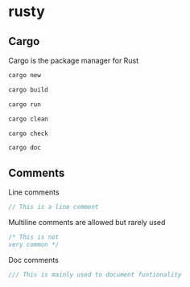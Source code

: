 # rusty

## Cargo
Cargo is the package manager for Rust

```bash
cargo new
```

```bash
cargo build
```

```bash
cargo run
```

```bash
cargo clean
```

```bash
cargo check
```

```bash
cargo doc
```

## Comments
Line comments
```rust
// This is a line comment
```

Multiline comments are allowed but rarely used
```rust
/* This is not
very common */
```

Doc comments
```rust
/// This is mainly used to document funtionality
```